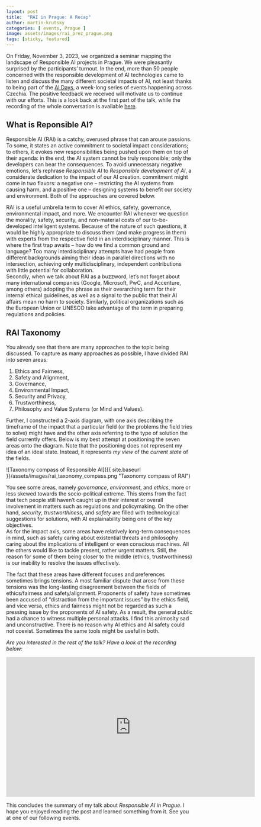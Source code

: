```yaml
---
layout: post
title:  "RAI in Prague: A Recap"
author: martin-krutsky
categories: [ events, Prague ]
image: assets/images/rai_prez_prague.png
tags: [sticky, featured]
---
```


On Friday, November 3, 2023, we organized a seminar mapping the landscape of Responsible AI projects in Prague. We were pleasantly surprised by the participants’ turnout. In the end, more than 50 people concerned with the responsible development of AI technologies came to listen and discuss the many different societal impacts of AI, not least thanks to being part of the [AI Days](https://www.dny.ai/), a week-long series of events happening across Czechia. The positive feedback we received will motivate us to continue with our efforts. This is a look back at the first part of the talk, while the recording of the whole conversation is available [here](https://www.youtube.com/live/IbKS0Haau88?si=GDkPxAW8ix3seOrP).

## What is Reponsible AI?

Responsible AI (RAI) is a catchy, overused phrase that can arouse passions. To some, it states an active commitment to societal impact considerations; to others, it evokes new responsibilities being pushed upon them on top of their agenda: in the end, the AI system cannot be truly responsible; only the developers can bear the consequences. To avoid unnecessary negative emotions, let’s rephrase *Responsible AI* to *Responsible development of AI*, a considerate dedication to the impact of our AI creation. commitment might come in two flavors: a negative one – restricting the AI systems from causing harm, and a positive one – designing systems to benefit our society and environment. Both of the approaches are covered below.

RAI is a useful umbrella term to cover AI ethics, safety, governance, environmental impact, and more. We encounter RAI whenever we question the morality, safety, security, and non-material costs of our to-be-developed intelligent systems. Because of the nature of such questions, it would be highly appropriate to discuss them (and make progress in them) with experts from the respective field in an interdisciplinary manner. This is where the first trap awaits – how do we find a common ground and language? Too many interdisciplinary attempts have had people from different backgrounds aiming their ideas in parallel directions with no intersection, achieving only multidisciplinary, independent contributions with little potential for collaboration.\
Secondly, when we talk about RAI as a buzzword, let’s not forget about many international companies (Google, Microsoft, PwC, and Accenture, among others) adopting the phrase as their overarching term for their internal ethical guidelines, as well as a signal to the public that their AI affairs mean no harm to society. Similarly, political organizations such as the European Union or UNESCO take advantage of the term in preparing regulations and policies.

## RAI Taxonomy
You already see that there are many approaches to the topic being discussed. To capture as many approaches as possible, I have divided RAI into seven areas: 
1. Ethics and Fairness,
1. Safety and Alignment, 
1. Governance,
1. Environmental Impact,
1. Security and Privacy,
1. Trustworthiness,
1. Philosophy and Value Systems (or Mind and Values).

Further, I constructed a 2-axis diagram, with one axis describing the timeframe of the impact that a particular field (or the problems the field tries to solve) might have and the other axis referring to the type of solution the field currently offers. Below is my best attempt at positioning the seven areas onto the diagram. Note that the positioning does not represent my idea of an ideal state. Instead, it represents *my view* of the *current state* of the fields.

![Taxonomy compass of Responsible AI]({{ site.baseurl }}/assets/images/rai_taxonomy_compass.png "Taxonomy compass of RAI")

You see some areas, namely *governance*, *environment*, and *ethics*, more or less skewed towards the socio-political extreme. This stems from the fact that tech people still haven’t caught up in their interest or overall involvement in matters such as regulations and policymaking. On the other hand, *security*, *trustworthiness*, and *safety* are filled with technological suggestions for solutions, with AI explainability being one of the key objectives.\
As for the impact axis, some areas have relatively long-term consequences in mind, such as safety caring about existential threats and philosophy caring about the implications of intelligent or even conscious machines. All the others would like to tackle present, rather urgent matters. Still, the reason for some of them being closer to the middle (ethics, trustworthiness) is our inability to resolve the issues effectively.

The fact that these areas have different focuses and preferences sometimes brings tensions. A most familiar dispute that arose from these tensions was the long-lasting disagreement between the fields of ethics/fairness and safety/alignment. Proponents of safety have sometimes been accused of “distraction from the important issues” by the ethics field, and vice versa, ethics and fairness might not be regarded as such a pressing issue by the proponents of AI safety. As a result, the general public had a chance to witness multiple personal attacks. I find this animosity sad and unconstructive. There is no reason why AI ethics and AI safety could not coexist. Sometimes the same tools might be useful in both.


*Are you interested in the rest of the talk? Have a look at the recording below:*
<p style="text-align: center;"><iframe width="672" height="378" src="https://www.youtube.com/embed/IbKS0Haau88?si=Bvphs_X5jYtU8VeZ&amp;start=1912" title="YouTube video player" frameborder="0" allow="accelerometer; autoplay; clipboard-write; encrypted-media; gyroscope; picture-in-picture; web-share" referrerpolicy="strict-origin-when-cross-origin" allowfullscreen></iframe></p>

This concludes the summary of my talk about *Responsible AI in Prague*. I hope you enjoyed reading the post and learned something from it. See you at one of our following events.

